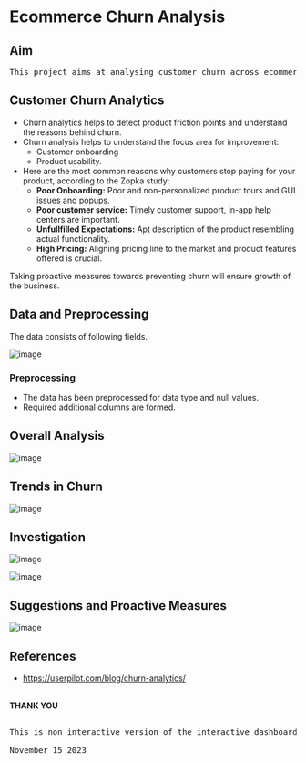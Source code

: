 
# Ecommerce Churn Analysis

## Aim  
<pre>
This project aims at analysing customer churn across ecommerce data and investigate the root causes for churn. 
</pre> 
## Customer Churn Analytics
 - Churn analytics helps to detect product friction points and understand the reasons behind churn.
 - Churn analysis helps to understand the focus area for improvement:
    - Customer onboarding
    - Product usability.
- Here are the most common reasons why customers stop paying for your product, according to the Zopka study:<br>
    - <b>Poor Onboarding:</b> Poor and non-personalized product tours and GUI issues and popups.  
    - <b>Poor customer service:</b> Timely customer support, in-app help centers are important. 
    - <b>Unfullfilled Expectations:</b> Apt description of the product resembling actual functionality. 
    - <b>High Pricing:</b> Aligning pricing line to the market and product features offered is crucial. <br>


Taking proactive measures towards preventing churn will ensure growth of the business.



## Data and Preprocessing

The data consists of following fields. 

![image](https://github.com/pooja614/PowerBI_Projects_/assets/69869583/3ae6e49d-37bf-41e4-8ac6-3eea90b5944d)


### Preprocessing
- The data has been preprocessed for data type and null values. 
- Required additional columns are formed. 
## Overall Analysis
![image](https://github.com/pooja614/Data-Analytics/assets/69869583/f405da14-8b74-44ad-befd-7a8d85b02049) 

## Trends in Churn

![image](https://github.com/pooja614/Data-Analytics/assets/69869583/99765bd8-cde8-4c1f-a573-5c717c420198)
 
## Investigation
![image](https://github.com/pooja614/Data-Analytics/assets/69869583/98718517-fc80-408f-858a-083853945a55)

![image](https://github.com/pooja614/Data-Analytics/assets/69869583/fb975a76-7f3a-4d90-98ec-77ebddbf5be7)

## Suggestions and Proactive Measures
![image](https://github.com/pooja614/Data-Analytics/assets/69869583/c5057a9f-b6d1-4ece-a382-6ea1db324c4d)



## References 
- https://userpilot.com/blog/churn-analytics/ 

<br><b>THANK YOU</b> 

<pre>

This is non interactive version of the interactive dashboard.

November 15 2023
</pre>





